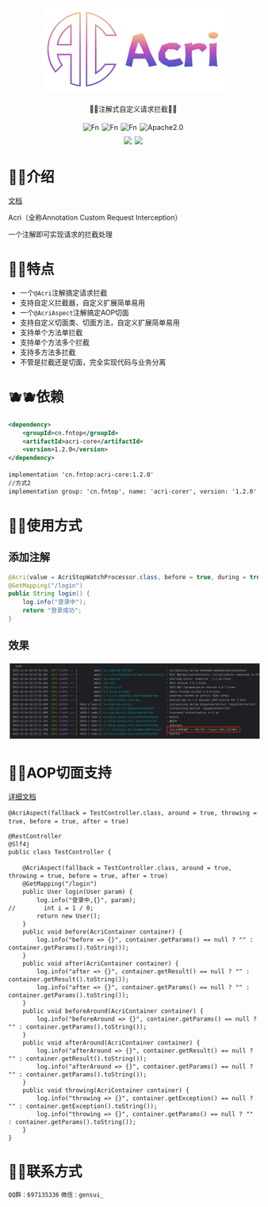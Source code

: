 <div align="center">
<img style="margin: 5px 3px" src="static/img/logo.png" alt="Fn">

<p>🍍🍍注解式自定义请求拦截🍍🍍</p>
</div>

<div align="center">

<div style="display: flex; justify-content: center;">  
    <img style="margin: 5px 3px" src="https://gitee.com/FnTop/acri/badge/star.svg?theme=light" alt="Fn">
    <img style="margin: 5px 3px" src="https://gitee.com/FnTop/acri/badge/fork.svg?theme=dark" alt="Fn">
    <img style="margin: 5px 3px" src="https://img.shields.io/badge/VERSION-1.2.0-green" alt="Fn">
    <img style="margin: 5px 3px" src="https://img.shields.io/badge/APACHE-2.0-green" alt="Apache2.0">

</div>

<div style="display: flex; justify-content: center;">  
    <img style="margin: 5px 3px" src="https://img.shields.io/badge/JAVA-1.8-blue">
    <img style="margin: 5px 3px" src="https://img.shields.io/badge/SPRINGBOOT-2.7.15-blue">
</div>

</div>

# 🍌🍌介绍


[文档](http://fntop.gitee.io/acri-doc)

Acri（全称Annotation Custom Request Interception）

一个注解即可实现请求的拦截处理

# 🍊🍊特点

* 一个`@Acri`注解搞定请求拦截
* 支持自定义拦截器，自定义扩展简单易用
* 一个`@AcriAspect`注解搞定AOP切面
* 支持自定义切面类、切面方法，自定义扩展简单易用
* 支持单个方法单拦截
* 支持单个方法多个拦截
* 支持多方法多拦截
* 不管是拦截还是切面，完全实现代码与业务分离


# 🫐🫐依赖
```xml
<dependency>
    <groupId>cn.fntop</groupId>
    <artifactId>acri-core</artifactId>
    <version>1.2.0</version>
</dependency>

implementation 'cn.fntop:acri-core:1.2.0'
//方式2
implementation group: 'cn.fntop', name: 'acri-corer', version: '1.2.0'
```

# 🍈🍈使用方式

## 添加注解

```java
@Acri(value = AcriStopWatchProcessor.class, before = true, during = true, after = true)
@GetMapping("/login")
public String login() {
    log.info("登录中");
    return "登录成功";
}
```
## 效果
<img style="margin: 5px 3px" src="static/img/img_1.png" alt="Fn">

# 🍍🍍AOP切面支持

[详细文档](http://fntop.gitee.io/acri-doc/guide/aop.html)

`@AcriAspect(fallback = TestController.class, around = true, throwing = true, before = true, after = true)`

```
@RestController
@Slf4j
public class TestController {

    @AcriAspect(fallback = TestController.class, around = true, throwing = true, before = true, after = true)
    @GetMapping("/login")
    public User login(User param) {
        log.info("登录中,{}", param);
//        int i = 1 / 0;
        return new User();
    }
    public void before(AcriContainer container) {
        log.info("before => {}", container.getParams() == null ? "" : container.getParams().toString());
    }
    public void after(AcriContainer container) {
        log.info("after => {}", container.getResult() == null ? "" : container.getResult().toString());
        log.info("after => {}", container.getParams() == null ? "" : container.getParams().toString());
    }
    public void beforeAround(AcriContainer container) {
        log.info("beforeAround => {}", container.getParams() == null ? "" : container.getParams().toString());
    }
    public void afterAround(AcriContainer container) {
        log.info("afterAround => {}", container.getResult() == null ? "" : container.getResult().toString());
        log.info("afterAround => {}", container.getParams() == null ? "" : container.getParams().toString());
    }
    public void throwing(AcriContainer container) {
        log.info("throwing => {}", container.getException() == null ? "" : container.getException().toString());
        log.info("throwing => {}", container.getParams() == null ? "" : container.getParams().toString());
    }
}

```

# 🥝🥝联系方式

`QQ群：697135336`
`微信：gensui_`






